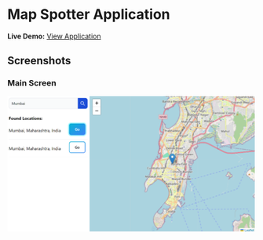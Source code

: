 <h1>Map Spotter Application</h1>

**Live Demo:** [View Application](https://react-map-spotter.web.app/)

## Screenshots

### Main Screen

![Main Screen](./screenshots/homepage.png)
